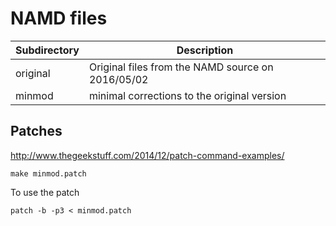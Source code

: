 # NAMD files


Subdirectory  | Description
--------------|---------------------
original      | Original files from the NAMD source on 2016/05/02
minmod        | minimal corrections to the original version


## Patches

http://www.thegeekstuff.com/2014/12/patch-command-examples/

```
make minmod.patch
```

To use the patch
```
patch -b -p3 < minmod.patch
```
